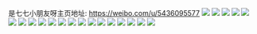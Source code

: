 是七七小朋友呀主页地址: https://weibo.com/u/5436095577 
![](https://wx4.sinaimg.cn/mw2000/005VTiMVgy1h94l9yatlnj30u014045n.jpg) 
![](https://wx4.sinaimg.cn/mw2000/005VTiMVgy1h90svm851vj31gj2j44md.jpg) 
![](https://wx4.sinaimg.cn/mw2000/005VTiMVgy1h90svlmahoj30wh16vgsz.jpg) 
![](https://wx4.sinaimg.cn/mw2000/005VTiMVgy1h90svn4e8dj31ow2e4har.jpg) 
![](https://wx4.sinaimg.cn/mw2000/005VTiMVgy1h90svmlxlgj30vj16b45k.jpg) 
![](https://wx4.sinaimg.cn/mw2000/005VTiMVgy1h90svnj0ooj31841kwtjx.jpg) 
![](https://wx4.sinaimg.cn/mw2000/005VTiMVgy1h90svo80nyj30vw168dlr.jpg) 
![](https://wx4.sinaimg.cn/mw2000/005VTiMVgy1h8k3o0hoabj31d72jg1kx.jpg) 
![](https://wx4.sinaimg.cn/mw2000/005VTiMVgy1h8k3o19c7uj31ei2h51k3.jpg) 
![](https://wx4.sinaimg.cn/mw2000/005VTiMVgy1h8k3nztfnij31do2fann3.jpg) 
![](https://wx4.sinaimg.cn/mw2000/005VTiMVgy1h8k3o2ajjyj31dr2geno7.jpg) 
![](https://wx4.sinaimg.cn/mw2000/005VTiMVgy1h8k3o34ojjj31gj2kq7td.jpg) 
![](https://wx4.sinaimg.cn/mw2000/005VTiMVgy1h8k3o3tsbjj31gj2ih7vh.jpg) 
![](https://wx4.sinaimg.cn/mw2000/005VTiMVgy1h8k3o4yn0wj31gj2jm1kx.jpg) 
![](https://wx4.sinaimg.cn/mw2000/005VTiMVgy1h8k3o5z1bwj31gi2jftzu.jpg) 
![](https://wx4.sinaimg.cn/mw2000/005VTiMVgy1h8k3wcvpvtj31e12gw1kx.jpg) 
![](https://wx4.sinaimg.cn/mw2000/005VTiMVgy1h7vl5tkex7j31yp1fq7wh.jpg) 
![](https://wx4.sinaimg.cn/mw2000/005VTiMVgy1h7vl5gb7nuj311c0qyaow.jpg) 
![](https://wx4.sinaimg.cn/mw2000/005VTiMVgy1h7vl59h65aj31o029ohdu.jpg) 
![](https://wx4.sinaimg.cn/mw2000/005VTiMVgy1h7vl5un94hj31o02807wh.jpg) 
